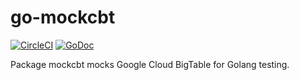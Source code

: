 # go-mockcbt

[![CircleCI](https://circleci.com/gh/weathersource/go-mockcbt.svg?style=shield)](https://circleci.com/gh/weathersource/go-mockcbt)
[![GoDoc](https://img.shields.io/badge/godoc-ref-blue.svg)](https://godoc.org/github.com/weathersource/go-mockcbt)

Package mockcbt mocks Google Cloud BigTable for Golang testing.
